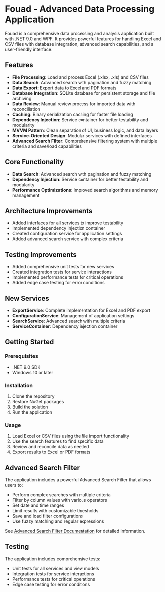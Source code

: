 # Fouad - Advanced Data Processing Application
Fouad is a comprehensive data processing and analysis application built with .NET 9.0 and WPF. It provides powerful features for handling Excel and CSV files with database integration, advanced search capabilities, and a user-friendly interface.

## Features
- **File Processing**: Load and process Excel (.xlsx, .xls) and CSV files
- **Data Search**: Advanced search with pagination and fuzzy matching
- **Data Export**: Export data to Excel and PDF formats
- **Database Integration**: SQLite database for persistent storage and file archiving
- **Data Review**: Manual review process for imported data with reconciliation
- **Caching**: Binary serialization caching for faster file loading
- **Dependency Injection**: Service container for better testability and modularity
- **MVVM Pattern**: Clean separation of UI, business logic, and data layers
- **Service-Oriented Design**: Modular services with defined interfaces
- **Advanced Search Filter**: Comprehensive filtering system with multiple criteria and save/load capabilities

## Core Functionality
- **Data Search**: Advanced search with pagination and fuzzy matching
- **Dependency Injection**: Service container for better testability and modularity
- **Performance Optimizations**: Improved search algorithms and memory management

## Architecture Improvements
- Added interfaces for all services to improve testability
- Implemented dependency injection container
- Created configuration service for application settings
- Added advanced search service with complex criteria

## Testing Improvements
- Added comprehensive unit tests for new services
- Created integration tests for service interactions
- Implemented performance tests for critical operations
- Added edge case testing for error conditions

## New Services
- **ExportService**: Complete implementation for Excel and PDF export
- **ConfigurationService**: Management of application settings
- **SearchService**: Advanced search with multiple criteria
- **ServiceContainer**: Dependency injection container

## Getting Started

### Prerequisites
- .NET 9.0 SDK
- Windows 10 or later

### Installation
1. Clone the repository
2. Restore NuGet packages
3. Build the solution
4. Run the application

### Usage
1. Load Excel or CSV files using the file import functionality
2. Use the search features to find specific data
3. Review and reconcile data as needed
4. Export results to Excel or PDF formats

## Advanced Search Filter
The application includes a powerful Advanced Search Filter that allows users to:
- Perform complex searches with multiple criteria
- Filter by column values with various operators
- Set date and time ranges
- Limit results with customizable thresholds
- Save and load filter configurations
- Use fuzzy matching and regular expressions

See [Advanced Search Filter Documentation](Documentation/AdvancedSearchFilter.md) for detailed information.

## Testing

The application includes comprehensive tests:
- Unit tests for all services and view models
- Integration tests for service interactions
- Performance tests for critical operations
- Edge case testing for error conditions
